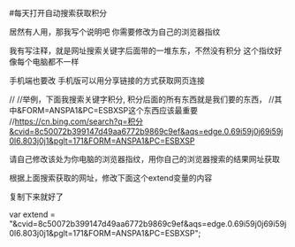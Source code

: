#每天打开自动搜索获取积分


居然有人用，那我写个说明吧
你需要修改为自己的浏览器指纹

我有写注释，就是网址搜索关键字后面带的一堆东东，不然没有积分
这个指纹好像每个电脑都不一样

手机端也要改
手机版可以用分享链接的方式获取网页连接

//
//举例，下面我搜索关键字积分, 积分后面的所有东西就是我们要的东西，
//其中&FORM=ANSPA1&PC=ESBXSP这个东西应该最重要
//https://cn.bing.com/search?q=积分&cvid=8c50072b399147d49aa6772b9869c9ef&aqs=edge.0.69i59j0j69i59j0l6.803j0j1&pglt=171&FORM=ANSPA1&PC=ESBXSP

请自己修改该处为你电脑的浏览器指纹，用你自己的浏览器搜索的结果网址获取

根据上面搜索获取的网址，修改下面这个extend变量的内容

复制下来就好了

var extend = "&cvid=8c50072b399147d49aa6772b9869c9ef&aqs=edge.0.69i59j0j69i59j0l6.803j0j1&pglt=171&FORM=ANSPA1&PC=ESBXSP";
